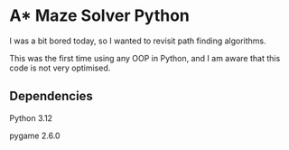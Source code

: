 # A* Maze Solver Python

I was a bit bored today, so I wanted to revisit path finding algorithms. 

This was the first time using any OOP in Python, and I am aware that this code is not very optimised. 





## Dependencies

Python 3.12

pygame 2.6.0